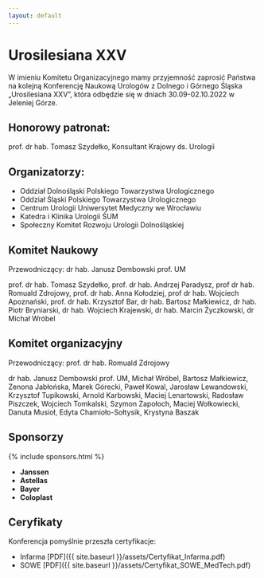 ```yaml
---
layout: default
---
```

Urosilesiana XXV
===
W imieniu Komitetu Organizacyjnego mamy przyjemność zaprosić Państwa na kolejną
Konferencję Naukową Urologów z Dolnego i Górnego Śląska „Urosilesiana XXV”, która odbędzie się w dniach 30.09-02.10.2022 w Jeleniej Górze. 

Honorowy patronat:
---
prof. dr hab. Tomasz Szydełko, Konsultant Krajowy ds. Urologii

Organizatorzy:
---
* Oddział Dolnośląski Polskiego Towarzystwa Urologicznego
* Oddział Śląski Polskiego Towarzystwa Urologicznego
* Centrum Urologii Uniwersytet Medyczny we Wrocławiu
* Katedra i Klinika Urologii ŚUM
* Społeczny Komitet Rozwoju Urologii Dolnośląskiej

Komitet Naukowy
---
Przewodniczący: dr hab. Janusz Dembowski prof. UM

prof. dr hab. Tomasz Szydełko, prof. dr hab. Andrzej Paradysz, prof dr hab. Romuald Zdrojowy, prof. dr hab. Anna Kołodziej, prof dr hab. Wojciech Apoznański, prof. dr hab. Krzysztof Bar, dr hab. Bartosz Małkiewicz, dr hab. Piotr Bryniarski, dr hab. Wojciech Krajewski, dr hab. Marcin Życzkowski, dr Michał Wróbel

Komitet organizacyjny
---
Przewodniczący: prof. dr hab. Romuald Zdrojowy

dr hab. Janusz Dembowski prof. UM, Michał Wróbel, Bartosz Małkiewicz, Zenona Jabłońska, Marek Górecki, Paweł Kowal, Jarosław Lewandowski, Krzysztof Tupikowski, Arnold Karbowski, Maciej Lenartowski, Radosław Piszczek, Wojciech Tomkalski, Szymon Zapołoch, Maciej Wołkowiecki, Danuta Musioł, Edyta Chamioło-Sołtysik, Krystyna Baszak

Sponsorzy
---

{% include sponsors.html %}

* **Janssen**
* **Astellas**
* **Bayer**
* **Coloplast**

Ceryfikaty
---

Konferencja pomyślnie przeszła certyfikacje:
* Infarma [PDF]({{ site.baseurl }}/assets/Certyfikat_Infarma.pdf)
* SOWE [PDF]({{ site.baseurl }}/assets/Certyfikat_SOWE_MedTech.pdf)
